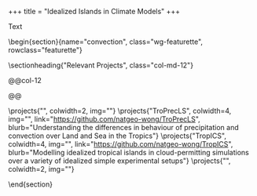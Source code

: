 +++
title = "Idealized Islands in Climate Models"
+++

Text

\begin{section}{name="convection", class="wg-featurette", rowclass="featurette"}

\sectionheading{"Relevant Projects", class="col-md-12"}

@@col-12

@@

\projects{"", colwidth=2, img=""}
\projects{"TroPrecLS", colwidth=4, img="", link="https://github.com/natgeo-wong/TroPrecLS", blurb="Understanding the differences in behaviour of precipitation and convection over Land and Sea in the Tropics"}
\projects{"TropICS", colwidth=4, img="", link="https://github.com/natgeo-wong/TropICS", blurb="Modelling idealized tropical islands in cloud-permitting simulations over a variety of idealized simple experimental setups"}
\projects{"", colwidth=2, img=""}

\end{section}